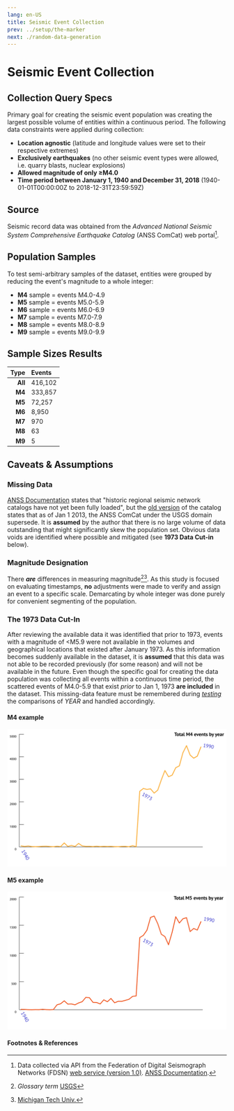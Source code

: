 ```yaml
---
lang: en-US
title: Seismic Event Collection
prev: ../setup/the-marker
next: ./random-data-generation
---
```


# Seismic Event Collection

## Collection Query Specs

Primary goal for creating the seismic event population was creating the largest possible volume of entities within a continuous period. The following data constraints were applied during collection:

- **Location agnostic** (latitude and longitude values were set to their respective extremes)
- **Exclusively earthquakes** (no other seismic event types were allowed, i.e. quarry blasts, nuclear explosions)
- **Allowed magnitude of only ≥M4.0**
- **Time period between January 1, 1940 and December 31, 2018** (1940-01-01T00:00:00Z to 2018-12-31T23:59:59Z)

## Source

Seismic record data was obtained from the *Advanced National Seismic System Comprehensive Earthquake Catalog* (ANSS ComCat) web portal[^first].

## Population Samples

To test semi-arbitrary samples of the dataset, entities were grouped by reducing the event's magnitude to a whole integer:

- **M4** sample = events M4.0-4.9
- **M5** sample = events M5.0-5.9
- **M6** sample = events M6.0-6.9
- **M7** sample = events M7.0-7.9
- **M8** sample = events M8.0-8.9
- **M9** sample = events M9.0-9.9

## Sample Sizes Results

| Type    |  Events  |
| ------: | :------- |
| **All** | 416,102  |
| **M4**  | 333,857  |
| **M5**  | 72,257   |
| **M6**  | 8,950    |
| **M7**  | 970      |
| **M8**  | 63       |
| **M9**  | 5        |

## Caveats & Assumptions

### Missing Data

[ANSS Documentation](https://earthquake.usgs.gov/data/comcat/) states that "historic regional seismic network catalogs have not yet been fully loaded", but the [old version](http://www.quake.geo.berkeley.edu/anss/catalog-search.html) of the catalog states that as of Jan 1 2013, the ANSS ComCat under the USGS domain supersede. It is **assumed** by the author that there is no large volume of data outstanding that might significantly skew the population set. Obvious data voids are identified where possible and mitigated (see **1973 Data Cut-in** below).

### Magnitude Designation

There ***are*** differences in measuring magnitude[^second][^third]. As this study is focused on evaluating timestamps, **no** adjustments were made to verify and assign an event to a specific scale. Demarcating by whole integer was done purely for convenient segmenting of the population.

### The 1973 Data Cut-In

After reviewing the available data it was identified that prior to 1973, events with a magnitude of <M5.9 were not available in the volumes and geographical locations that existed after January 1973. As this information becomes suddenly available in the dataset, it is **assumed** that this data was not able to be recorded previously (for some reason) and will not be available in the future. Even though the specific goal for creating the data population was collecting all events within a continuous time period, the scattered events of M4.0-5.9 that exist _prior_ to Jan 1, 1973 **are included** in the dataset. This missing-data feature must be remembered during [_testing_](../setup/time-issues.md#year-issues) the comparisons of _YEAR_ and handled accordingly.

#### M4 example

![M4 1973 Cut-in](../_media/graphs/single-yr-m4s.svg)

#### M5 example

![M5 1973 Cut-in](../_media/graphs/single-yr-m5s.svg)

#### Footnotes & References

[^first]: Data collected via API from the Federation of Digital Seismograph Networks (FDSN) [web service (version 1.0)](https://earthquake.usgs.gov/fdsnws/event/1/). [ANSS Documentation](https://earthquake.usgs.gov/data/comcat/).
[^second]: _Glossary term_ [USGS](https://earthquake.usgs.gov/learn/glossary/?term=magnitude)
[^third]: [Michigan Tech Univ.](http://www.geo.mtu.edu/UPSeis/intensity.html)